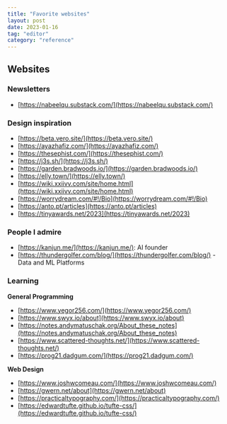 ```yaml
---
title: "Favorite websites"
layout: post
date: 2023-01-16
tag: "editor"
category: "reference"
---
```


## Websites

### Newsletters
- [https://nabeelqu.substack.com/](https://nabeelqu.substack.com/)

### Design inspiration

- [https://beta.vero.site/](https://beta.vero.site/)
- [https://ayazhafiz.com/](https://ayazhafiz.com/)
- [https://thesephist.com/](https://thesephist.com/)
- [https://j3s.sh/](https://j3s.sh/)
- [https://garden.bradwoods.io/](https://garden.bradwoods.io/)
- [https://elly.town/](https://elly.town/)
- [https://wiki.xxiivv.com/site/home.html](https://wiki.xxiivv.com/site/home.html)
- [https://worrydream.com/#!/Bio](https://worrydream.com/#!/Bio)
- [https://anto.pt/articles](https://anto.pt/articles)
- [https://tinyawards.net/2023](https://tinyawards.net/2023)

### People I admire

- [https://kanjun.me/](https://kanjun.me/): AI founder
- [https://thundergolfer.com/blog/](https://thundergolfer.com/blog/) - Data and ML Platforms

### Learning

**General Programming**
- [https://www.yegor256.com/](https://www.yegor256.com/)
- [https://www.swyx.io/about](https://www.swyx.io/about)
- [https://notes.andymatuschak.org/About_these_notes](https://notes.andymatuschak.org/About_these_notes)
- [https://www.scattered-thoughts.net/](https://www.scattered-thoughts.net/)
- [https://prog21.dadgum.com/](https://prog21.dadgum.com/)

**Web Design**
- [https://www.joshwcomeau.com/](https://www.joshwcomeau.com/)
- [https://gwern.net/about](https://gwern.net/about)
- [https://practicaltypography.com/](https://practicaltypography.com/) 
- [https://edwardtufte.github.io/tufte-css/](https://edwardtufte.github.io/tufte-css/)
